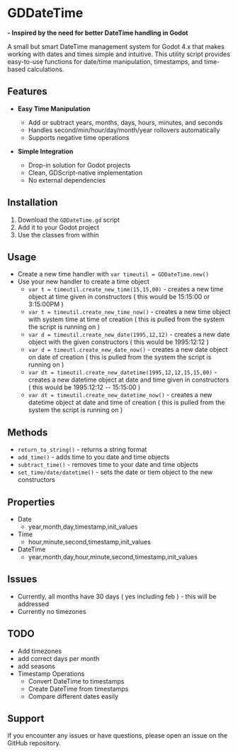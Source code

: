 # GDDateTime

**- Inspired by the need for better DateTime handling in Godot**

A small but smart DateTime management system for Godot 4.x that makes working with dates and times simple and intuitive. This utility script provides easy-to-use functions for date/time manipulation, timestamps, and time-based calculations.

## Features

- **Easy Time Manipulation**
  - Add or subtract years, months, days, hours, minutes, and seconds
  - Handles second/min/hour/day/month/year rollovers automatically
  - Supports negative time operations

- **Simple Integration**
  - Drop-in solution for Godot projects
  - Clean, GDScript-native implementation
  - No external dependencies

## Installation

1. Download the `GDDateTime.gd` script
2. Add it to your Godot project
3. Use the classes from within

## Usage

- Create a new time handler with `var timeutil = GDDateTime.new()`
- Use your new handler to create a time object
  -  `var t = timeutil.create_new_time(15,15,00)` - creates a new time object at time given in constructors ( this would be 15:15:00 or 3:15:00PM )
  -  `var t = timeutil.create_new_time_now()` - creates a new time object with system time at time of creation ( this is pulled from the system the script is running on )
  -  `var d = timeutil.create_new_date(1995,12,12)` - creates a new date object with the given constructors ( this would be 1995:12:12 )
  -  `var d = timeutl.create_new_date_now()` - creates a new date object on date of creation ( this is pulled from the system the script is running on )
  -  `var dt = timeutil.create_new_datetime(1995,12,12,15,15,00)` - creates a new datetime object at date and time given in constructors ( this would be 1995:12:12 -- 15:15:00 )
  -  `var dt = timeutil.create_new_datetime_now()` - creates a new datetime object at date and time of creation ( this is pulled from the system the script is running on )

## Methods

- `return_to_string()` - returns a string format
- `add_time()` - adds time to you date and time objects
- `subtract_time()` - removes time to your date and time objects
- `set_time/date/datetime()` - sets the date or tiem object to the new constructors

## Properties

- Date
  - year,month,day,timestamp,init_values
- Time
  - hour,minute,second,timestamp,init_values
- DateTime
  - year,month,day,hour,minute,second,timestamp,init_values


## Issues

- Currently, all months have 30 days ( yes including feb ) - this will be addressed
- Currently no timezones

## TODO

- Add timezones
- add correct days per month
- add seasons
- Timestamp Operations 
  - Convert DateTime to timestamps
  - Create DateTime from timestamps
  - Compare different dates easily
  






## Support

If you encounter any issues or have questions, please open an issue on the GitHub repository.
